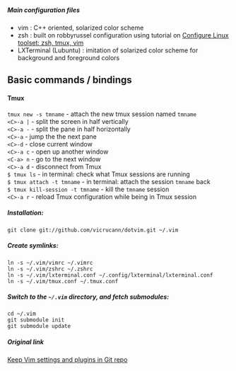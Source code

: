 ##### Main configuration files
* vim : C++ oriented, solarized color scheme
* zsh : built on robbyrussel configuration using tutorial on [Configure Linux toolset: zsh, tmux, vim](https://www.codementor.io/linux/tutorial/configure-linux-toolset-zsh-tmux-vim#/)
* LXTerminal (Lubuntu) : imitation of solarized color scheme for background and foreground colors

## Basic commands / bindings

#### Tmux

`tmux new -s tmname` - attach the new tmux session named `tmname`  
`<C>-a |` - split the screen in half vertically  
`<C>-a -` - split the pane in half horizontally  
`<C>-a` - jump the the next pane  
`<C>-d` - close current window  
`<C>-a c` - open up another window  
`<C-a> n` - go to the next window  
`<C>-a d` - disconnect from Tmux  
`$ tmux ls` - in terminal: check what Tmux sessions are running  
`$ tmux attach -t tmname` - in terminal: attach the session `tmname` back  
`$ tmux kill-session -t tmname` - kill the `tmname` session  
`<C>-a r` - reload Tmux configuration while being in Tmux session  

##### Installation:  

`git clone git://github.com/vicrucann/dotvim.git ~/.vim`

##### Create symlinks:  

`ln -s ~/.vim/vimrc ~/.vimrc`  
`ln -s ~/.vim/zshrc ~/.zshrc`  
`ln -s ~/.vim/lxterminal.conf ~/.config/lxterminal/lxterminal.conf`  
`ln -s ~/.vim/tmux.conf ~/.tmux.conf`

##### Switch to the `~/.vim` directory, and fetch submodules:

`cd ~/.vim`  
`git submodule init`  
`git submodule update`

##### Original link  

[Keep Vim settings and plugins in Git repo](http://dudarev.com/blog/keep-vim-settings-and-plugins-in-git-repo/)
